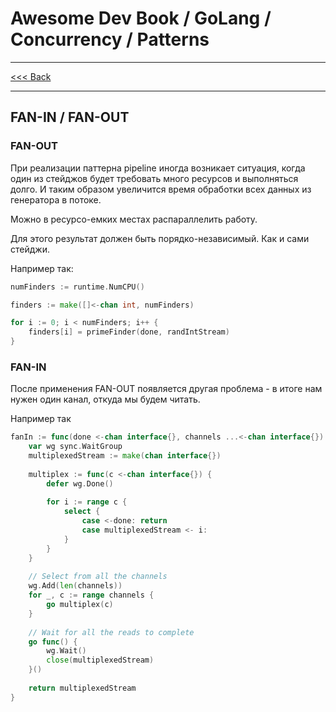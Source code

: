 # Awesome Dev Book / GoLang / Concurrency / Patterns

***
[<<< Back](./PATTERNS.md)
***

## FAN-IN / FAN-OUT

### FAN-OUT 

При реализации паттерна pipeline иногда возникает ситуация, когда один из стейджов будет требовать много ресурсов и выполняться долго. И таким 
образом увеличится время обработки всех данных из генератора в потоке. 

Можно в ресурсо-емких местах распараллелить работу. 

Для этого результат должен быть порядко-независимый. Как и сами стейджи. 

Например так: 

```go
numFinders := runtime.NumCPU()

finders := make([]<-chan int, numFinders) 

for i := 0; i < numFinders; i++ {
    finders[i] = primeFinder(done, randIntStream)
}
```

### FAN-IN

После применения FAN-OUT появляется другая проблема - в итоге нам нужен один канал, откуда мы будем читать. 

Например так 

```go
fanIn := func(done <-chan interface{}, channels ...<-chan interface{}) <-chan interface{} {
    var wg sync.WaitGroup
    multiplexedStream := make(chan interface{})
    
    multiplex := func(c <-chan interface{}) { 
        defer wg.Done()
        
        for i := range c { 
            select {
                case <-done: return
                case multiplexedStream <- i:
            }
        }
    }
    
    // Select from all the channels
    wg.Add(len(channels))
    for _, c := range channels {
        go multiplex(c) 
    }
    
    // Wait for all the reads to complete
    go func() { 
        wg.Wait()
        close(multiplexedStream)
    }()
    
    return multiplexedStream 
}
```
